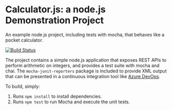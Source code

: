 Calculator.js: a node.js Demonstration Project
==============================================
An example node.js project, including tests with mocha, that behaves like
a pocket calculator.

[![Build Status](https://siddhesh4cloudsample2.visualstudio.com/Integrating%20External%20Source%20Control%20with%20Azure%20Pipelines/_apis/build/status/sibh8.calculator?branchName=refs%2Fpull%2F1%2Fmerge)](https://siddhesh4cloudsample2.visualstudio.com/Integrating%20External%20Source%20Control%20with%20Azure%20Pipelines/_build/latest?definitionId=10&branchName=refs%2Fpull%2F1%2Fmerge)

The project contains a simple node.js application that exposes REST APIs
to perform arithmetic on integers, and provides a test suite with mocha
and chai.  The `mocha-junit-reporters` package is included to provide XML
output that can be presented in a continuous integration tool like
[Azure DevOps](https://azure.com/devops).

To build, simply:

1. Runs `npm install` to install dependencies.
2. Runs `npm test` to run Mocha and execute the unit tests.

